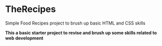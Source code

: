 # TheRecipes
Simple Food Recipes project to brush up basic HTML and CSS skills


**This a basic starter project to revise and brush up some skills related to web development**